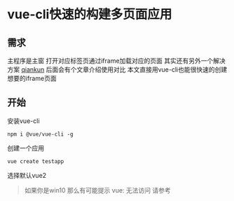 # vue-cli快速的构建多页面应用

## 需求
主程序是主窗 打开对应标签页通过iframe加载对应的页面 
其实还有另外一个解决方案 [qiankun](https://qiankun.umijs.org/zh)  后面会有个文章介绍使用对比
本文直接用vue-cli也能很快速的创建想要的iframe页面
## 开始
安装vue-cli
```
npm i @vue/vue-cli -g
```
创建一个应用
```
vue create testapp
```
选择默认vue2
> 如果你是win10 那么有可能提示 vue: 无法访问 请参考